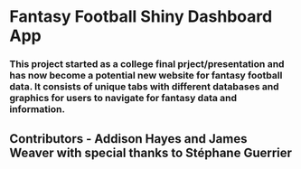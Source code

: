 # Fantasy Football Shiny Dashboard App

### This project started as a college final prject/presentation and has now become a potential new website for fantasy football data. It consists of unique tabs with different databases and graphics for users to navigate for fantasy data and information.

## Contributors - Addison Hayes and James Weaver with special thanks to Stéphane Guerrier
